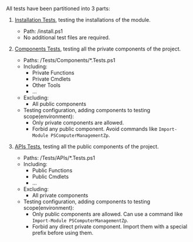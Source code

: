 All tests have been partitioned into 3 parts:
1. [Installation Tests](/.github/workflows/APIs-Tests.yaml), testing the installations of the module. 
    - Path: /install.ps1
    - No additional test files are required.

2. [Components Tests](/.github/workflows/Components-Tests.yaml), testing all the private components of the project.
    - Paths: /Tests/Components/*.Tests.ps1
    - Including:
        - Private Functions
        - Private Cmdlets
        - Other Tools
        - ...
    - Excluding:
        - All public components
    - Testing configuration, adding components to testing scope(environment):
        - Only private components are allowed.
        - Forbid any public component. Avoid commands like `Import-Module PSComputerManagementZp`.

3. [APIs Tests](/.github/workflows/APIs-Tests.yaml), testing all the public components of the project.
    - Paths: /Tests/APIs/*.Tests.ps1
    - Including:
        - Public Functions
        - Public Cmdlets
        - ...
    - Excluding:
        - All private components
    - Testing configuration, adding components to testing scope(environment):
        - Only public components are allowed. Can use a command like `Import-Module PSComputerManagementZp`.
        - Forbid any direct private component. Import them with a special prefix before using them.